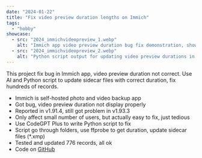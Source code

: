 ```yaml
---
date: "2024-01-22"
title: "Fix video preview duration lengths on Immich"
tags:
  - "hobby"
showcase:
  - src: "2024_immichvideopreview_1.webp"
    alt: "Immich app video preview duration bug fix demonstration, show how to fix lah."
  - src: "2024_immichvideopreview_2.webp"
    alt: "Python script output for updating video preview durations in Immich, all auto one."
---
```

This project fix bug in Immich app, video preview duration not correct. Use AI and Python script to update sidecar files with correct duration, fix hundreds of records.

- Immich is self-hosted photo and video backup app
- Got bug, video preview duration not display properly
- Reported in v1.91.4, still got problem in v1.93.3
- Only affect small number of users, but actually easy to fix, just tedious
- Use CodeGPT Plus to write Python script to fix
- Script go through folders, use ffprobe to get duration, update sidecar files (*.xmp)
- Tested and updated 776 records, all ok
- Code on [GitHub](https://github.com/reverie89/python-immich-fix-video-preview-time)
